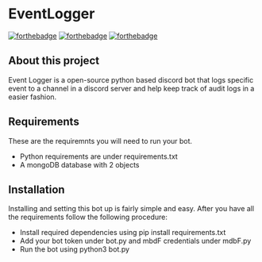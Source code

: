 # EventLogger
<p align="center">

[![forthebadge](https://forthebadge.com/images/badges/made-with-python.svg)](https://forthebadge.com) [![forthebadge](https://forthebadge.com/images/badges/open-source.svg)](https://forthebadge.com) [![forthebadge](https://forthebadge.com/images/badges/0-percent-optimized.svg)](https://forthebadge.com)

</p>

## About this project
Event Logger is a open-source python based discord bot that logs specific event to a channel in a discord server and help keep track of audit logs in a easier fashion.

## Requirements
These are the requiremnts you will need to run your bot.

- Python requirements are under requirements.txt
- A mongoDB database with 2 objects

## Installation
Installing and setting this bot up is fairly simple and easy. After you have all the requirements follow the following procedure:

- Install required dependencies using pip install requirements.txt
- Add your bot token under bot.py and mbdF credentials under mdbF.py
- Run the bot using python3 bot.py